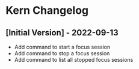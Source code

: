 # Kern Changelog

## [Initial Version] - 2022-09-13

- Add command to start a focus session
- Add command to stop a focus session
- Add command to list all stopped focus sessions